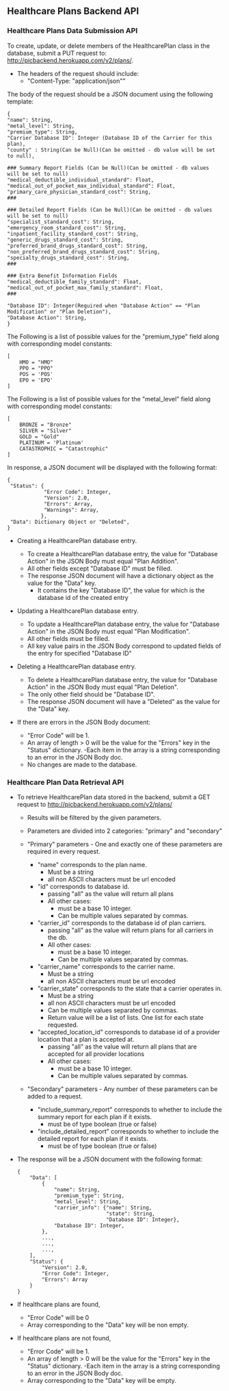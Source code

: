 ## Healthcare Plans Backend API

### Healthcare Plans Data Submission API
To create, update, or delete members of the HealthcarePlan class in the database, submit a PUT request to: http://picbackend.herokuapp.com/v2/plans/.

- The headers of the request should include: 
    - "Content-Type: "application/json""
    
The body of the request should be a JSON document using the following template:

```
{
"name": String,
"metal_level": String,
"premium_type": String,
"Carrier Database ID": Integer (Database ID of the Carrier for this plan),
"county" : String(Can be Null)(Can be omitted - db value will be set to null),

### Summary Report Fields (Can be Null)(Can be omitted - db values will be set to null)
"medical_deductible_individual_standard": Float,
"medical_out_of_pocket_max_individual_standard": Float,
"primary_care_physician_standard_cost": String,
###

### Detailed Report Fields (Can be Null)(Can be omitted - db values will be set to null)
"specialist_standard_cost": String,
"emergency_room_standard_cost": String,
"inpatient_facility_standard_cost": String,
"generic_drugs_standard_cost": String,
"preferred_brand_drugs_standard_cost": String,
"non_preferred_brand_drugs_standard_cost": String,
"specialty_drugs_standard_cost": String,
###

### Extra Benefit Information Fields
"medical_deductible_family_standard": Float,
"medical_out_of_pocket_max_family_standard": Float,
###

"Database ID": Integer(Required when "Database Action" == "Plan Modification" or "Plan Deletion"),
"Database Action": String,
}
```

The Following is a list of possible values for the "premium_type" field along with corresponding model constants:
```
[
    HMO = "HMO"
    PPO = "PPO"
    POS = 'POS'
    EPO = 'EPO'
]
```

The Following is a list of possible values for the "metal_level" field along with corresponding model constants:
```
[
    BRONZE = "Bronze"
    SILVER = "Silver"
    GOLD = "Gold"
    PLATINUM = 'Platinum'
    CATASTROPHIC = "Catastrophic"
]
```

In response, a JSON document will be displayed with the following format:
```
{
 "Status": {
            "Error Code": Integer,
            "Version": 2.0,
            "Errors": Array,
            "Warnings": Array,
           },
 "Data": Dictionary Object or "Deleted",
}
```

- Creating a HealthcarePlan database entry.
    - To create a HealthcarePlan database entry, the value for "Database Action" in the JSON Body must equal "Plan Addition".
    - All other fields except "Database ID" must be filled.
    - The response JSON document will have a dictionary object as the value for the "Data" key.
        - It contains the key "Database ID", the value for which is the database id of the created entry
    
- Updating a HealthcarePlan database entry.
    - To update a HealthcarePlan database entry, the value for "Database Action" in the JSON Body must equal "Plan Modification".
    - All other fields must be filled.
    - All key value pairs in the JSON Body correspond to updated fields of the entry for specified "Database ID"

- Deleting a HealthcarePlan database entry.
    - To delete a HealthcarePlan database entry, the value for "Database Action" in the JSON Body must equal "Plan Deletion".
    - The only other field should be "Database ID".
    - The response JSON document will have a "Deleted" as the value for the "Data" key.
    
- If there are errors in the JSON Body document:
    - "Error Code" will be 1.
    - An array of length > 0 will be the value for the "Errors" key in the "Status" dictionary.
        -Each item in the array is a string corresponding to an error in the JSON Body doc.
    - No changes are made to the database.
    
    
### Healthcare Plan Data Retrieval API
- To retrieve HealthcarePlan data stored in the backend, submit a GET request to http://picbackend.herokuapp.com/v2/plans/
    - Results will be filtered by the given parameters.
    - Parameters are divided into 2 categories: "primary" and "secondary"
    
    - "Primary" parameters - One and exactly one of these parameters are required in every request.
        - "name" corresponds to the plan name.
            - Must be a string
            - all non ASCII characters must be url encoded
        - "id" corresponds to database id.
            - passing "all" as the value will return all plans
            - All other cases:
                - must be a base 10 integer.
                - Can be multiple values separated by commas.
        - "carrier_id" corresponds to the database id of plan carriers.
            - passing "all" as the value will return plans for all carriers in the db.
            - All other cases:
                - must be a base 10 integer.
                - Can be multiple values separated by commas.
        - "carrier_name" corresponds to the carrier name.
            - Must be a string
            - all non ASCII characters must be url encoded
        - "carrier_state" corresponds to the state that a carrier operates in.
            - Must be a string
            - all non ASCII characters must be url encoded
            - Can be multiple values separated by commas.
            - Return value will be a list of lists. One list for each state requested.
        - "accepted_location_id" corresponds to database id of a provider location that a plan is accepted at.
            - passing "all" as the value will return all plans that are accepted for all provider locations
            - All other cases:
                - must be a base 10 integer.
                - Can be multiple values separated by commas.
    - "Secondary" parameters - Any number of these parameters can be added to a request.
        - "include_summary_report" corresponds to whether to include the summary report for each plan if it exists.
            - must be of type boolean (true or false)
        - "include_detailed_report" corresponds to whether to include the detailed report for each plan if it exists.
            - must be of type boolean (true or false)
    
- The response will be a JSON document with the following format:
    ```
    {
        "Data": [
            {
                "name": String,
                "premium_type": String,
                "metal_level": String,
                "carrier_info": {"name": String,
                                 "state": String,
                                 "Database ID": Integer},
                "Database ID": Integer,
            },
            ...,
            ...,
            ...,
        ],
        "Status": {
            "Version": 2.0,
            "Error Code": Integer,
            "Errors": Array
        }
    }
    ```

- If healthcare plans are found,
    - "Error Code" will be 0
    - Array corresponding to the "Data" key will be non empty.
- If healthcare plans are not found,
    - "Error Code" will be 1.
    - An array of length > 0 will be the value for the "Errors" key in the "Status" dictionary.
        -Each item in the array is a string corresponding to an error in the JSON Body doc.
    - Array corresponding to the "Data" key will be empty.